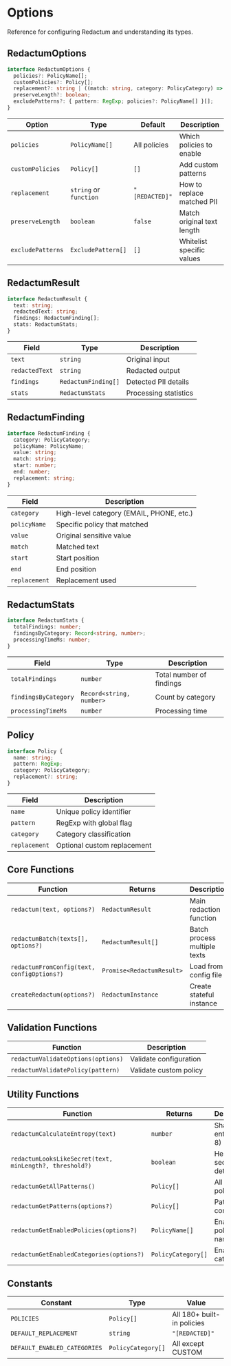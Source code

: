 # Options

Reference for configuring Redactum and understanding its types.

## RedactumOptions

```typescript
interface RedactumOptions {
  policies?: PolicyName[];
  customPolicies?: Policy[];
  replacement?: string | ((match: string, category: PolicyCategory) => string);
  preserveLength?: boolean;
  excludePatterns?: { pattern: RegExp; policies?: PolicyName[] }[];
}
```

| Option | Type | Default | Description |
|--------|------|---------|-------------|
| `policies` | `PolicyName[]` | All policies | Which policies to enable |
| `customPolicies` | `Policy[]` | `[]` | Add custom patterns |
| `replacement` | `string` or `function` | `"[REDACTED]"` | How to replace matched PII |
| `preserveLength` | `boolean` | `false` | Match original text length |
| `excludePatterns` | `ExcludePattern[]` | `[]` | Whitelist specific values |


## RedactumResult

```typescript
interface RedactumResult {
  text: string;
  redactedText: string;
  findings: RedactumFinding[];
  stats: RedactumStats;
}
```

| Field | Type | Description |
|-------|------|-------------|
| `text` | `string` | Original input |
| `redactedText` | `string` | Redacted output |
| `findings` | `RedactumFinding[]` | Detected PII details |
| `stats` | `RedactumStats` | Processing statistics |

## RedactumFinding

```typescript
interface RedactumFinding {
  category: PolicyCategory;
  policyName: PolicyName;
  value: string;
  match: string;
  start: number;
  end: number;
  replacement: string;
}
```

| Field | Description |
|-------|-------------|
| `category` | High-level category (EMAIL, PHONE, etc.) |
| `policyName` | Specific policy that matched |
| `value` | Original sensitive value |
| `match` | Matched text |
| `start` | Start position |
| `end` | End position |
| `replacement` | Replacement used |

## RedactumStats

```typescript
interface RedactumStats {
  totalFindings: number;
  findingsByCategory: Record<string, number>;
  processingTimeMs: number;
}
```

| Field | Type | Description |
|-------|------|-------------|
| `totalFindings` | `number` | Total number of findings |
| `findingsByCategory` | `Record<string, number>` | Count by category |
| `processingTimeMs` | `number` | Processing time |

## Policy

```typescript
interface Policy {
  name: string;
  pattern: RegExp;
  category: PolicyCategory;
  replacement?: string;
}
```

| Field | Description |
|-------|-------------|
| `name` | Unique policy identifier |
| `pattern` | RegExp with global flag |
| `category` | Category classification |
| `replacement` | Optional custom replacement |

## Core Functions

| Function | Returns | Description |
|----------|---------|-------------|
| `redactum(text, options?)` | `RedactumResult` | Main redaction function |
| `redactumBatch(texts[], options?)` | `RedactumResult[]` | Batch process multiple texts |
| `redactumFromConfig(text, configOptions?)` | `Promise<RedactumResult>` | Load from config file |
| `createRedactum(options?)` | `RedactumInstance` | Create stateful instance |


## Validation Functions

| Function | Description |
|----------|-------------|
| `redactumValidateOptions(options)` | Validate configuration |
| `redactumValidatePolicy(pattern)` | Validate custom policy |

## Utility Functions

| Function | Returns | Description |
|----------|---------|-------------|
| `redactumCalculateEntropy(text)` | `number` | Shannon entropy (0-8) |
| `redactumLooksLikeSecret(text, minLength?, threshold?)` | `boolean` | Heuristic secret detection |
| `redactumGetAllPatterns()` | `Policy[]` | All built-in policies |
| `redactumGetPatterns(options?)` | `Policy[]` | Patterns for config |
| `redactumGetEnabledPolicies(options?)` | `PolicyName[]` | Enabled policy names |
| `redactumGetEnabledCategories(options?)` | `PolicyCategory[]` | Enabled categories |

## Constants

| Constant | Type | Value |
|----------|------|-------|
| `POLICIES` | `Policy[]` | All 180+ built-in policies |
| `DEFAULT_REPLACEMENT` | `string` | `"[REDACTED]"` |
| `DEFAULT_ENABLED_CATEGORIES` | `PolicyCategory[]` | All except CUSTOM |


